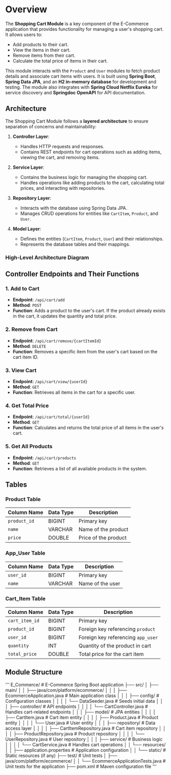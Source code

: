 # Overview

The **Shopping Cart Module** is a key component of the E-Commerce application that provides functionality for managing a user's shopping cart. It allows users to:

- Add products to their cart.
- View the items in their cart.
- Remove items from their cart.
- Calculate the total price of items in their cart.

This module interacts with the `Product` and `User` modules to fetch product details and associate cart items with users. It is built using **Spring Boot**, **Spring Data JPA**, and an **H2 in-memory database** for development and testing. The module also integrates with **Spring Cloud Netflix Eureka** for service discovery and **Springdoc OpenAPI** for API documentation.

## Architecture

The Shopping Cart Module follows a **layered architecture** to ensure separation of concerns and maintainability:

1. **Controller Layer**:
   - Handles HTTP requests and responses.
   - Contains REST endpoints for cart operations such as adding items, viewing the cart, and removing items.

2. **Service Layer**:
   - Contains the business logic for managing the shopping cart.
   - Handles operations like adding products to the cart, calculating total prices, and interacting with repositories.

3. **Repository Layer**:
   - Interacts with the database using Spring Data JPA.
   - Manages CRUD operations for entities like `CartItem`, `Product`, and `User`.

4. **Model Layer**:
   - Defines the entities (`CartItem`, `Product`, `User`) and their relationships.
   - Represents the database tables and their mappings.

### High-Level Architecture Diagram



## Controller Endpoints and Their Functions

### 1. **Add to Cart**
- **Endpoint**: `/api/cart/add`
- **Method**: `POST`
- **Function**: Adds a product to the user's cart. If the product already exists in the cart, it updates the quantity and total price.

### 2. **Remove from Cart**
- **Endpoint**: `/api/cart/remove/{cartItemId}`
- **Method**: `DELETE`
- **Function**: Removes a specific item from the user's cart based on the cart item ID.

### 3. **View Cart**
- **Endpoint**: `/api/cart/view/{userId}`
- **Method**: `GET`
- **Function**: Retrieves all items in the cart for a specific user.

### 4. **Get Total Price**
- **Endpoint**: `/api/cart/total/{userId}`
- **Method**: `GET`
- **Function**: Calculates and returns the total price of all items in the user's cart.

### 5. **Get All Products**
- **Endpoint**: `/api/cart/products`
- **Method**: `GET`
- **Function**: Retrieves a list of all available products in the system.


## Tables
### Product Table

| Column Name   | Data Type | Description           |
|---------------|-----------|-----------------------|
| `product_id`  | BIGINT    | Primary key           |
| `name`        | VARCHAR   | Name of the product   |
| `price`       | DOUBLE    | Price of the product  |

### App_User Table

| Column Name   | Data Type | Description       |
|---------------|-----------|-------------------|
| `user_id`     | BIGINT    | Primary key       |
| `name`        | VARCHAR   | Name of the user  |

### Cart_Item Table

| Column Name     | Data Type | Description                     |
|------------------|-----------|---------------------------------|
| `cart_item_id`   | BIGINT    | Primary key                     |
| `product_id`     | BIGINT    | Foreign key referencing `product` |
| `user_id`        | BIGINT    | Foreign key referencing `app_user` |
| `quantity`       | INT       | Quantity of the product in cart |
| `total_price`    | DOUBLE    | Total price for the cart item   |


## Module Structure
'''
E_Commerce/                   # E-Commerce Spring Boot application
├── src/
│   ├── main/
│   │   ├── java/com/platform/ecommerce/
│   │   │   ├── EcommerceApplication.java  # Main application class
│   │   │   ├── config/                    # Configuration classes
│   │   │   │   └── DataSeeder.java        # Seeds initial data
│   │   │   ├── controller/               # API endpoints
│   │   │   │   └── CartController.java    # Handles cart-related endpoints
│   │   │   ├── model/                    # JPA entities
│   │   │   │   ├── CartItem.java         # Cart item entity
│   │   │   │   ├── Product.java          # Product entity
│   │   │   │   └── User.java             # User entity
│   │   │   ├── repository/               # Data access layer
│   │   │   │   ├── CartItemRepository.java # Cart item repository
│   │   │   │   ├── ProductRepository.java  # Product repository
│   │   │   │   └── UserRepository.java     # User repository
│   │   │   ├── service/                  # Business logic
│   │   │   │   └── CartService.java      # Handles cart operations
│   │   └── resources/
│   │       ├── application.properties    # Application configuration
│   │       └── static/                   # Static resources (if any)
├── test/                                 # Unit tests
│   ├── java/com/platform/ecommerce/
│   │   └── EcommerceApplicationTests.java # Unit tests for the application
├── pom.xml                               # Maven configuration file
'''

